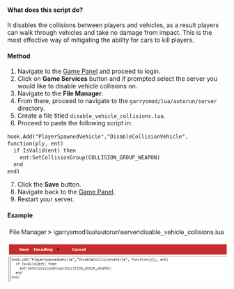 #### What does this script do?
It disables the collisions between players and vehicles, as a result players can walk through vehicles and take no damage from impact. This is the most effective way of mitigating the ability for cars to kill players.

#### Method
1. Navigate to the [Game Panel](https://hexane.gg) and 
proceed to login.
2. Click on **Game Services** button and if prompted select the server you would like to disable vehicle collisions on.
3. Navigate to the **File Manager**.
4. From there, proceed to navigate to the `garrysmod/lua/autorun/server` directory.
5. Create a file titled `disable_vehicle_collisions.lua`.
6. Proceed to paste the following script in:
```
hook.Add("PlayerSpawnedVehicle","DisableCollisionVehicle", function(ply, ent)
  if IsValid(ent) then
    ent:SetCollisionGroup(COLLISION_GROUP_WEAPON)
  end
end)
```
7. Click the **Save** button.
8. Navigate back to the [Game Panel](https://hexane.gg).
9. Restart your server.

#### Example
![](https://raw.githubusercontent.com/HexaneNetworks/help-assets/master/assets/png/disable_vehicle_collisions.png)
